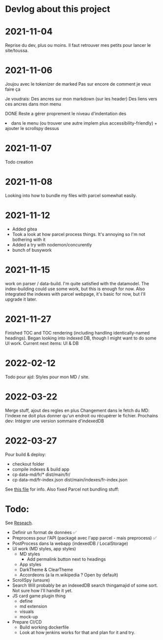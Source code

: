# Devlog about this project

# 2021-11-04
Reprise du dev, plus ou moins. 
Il faut retrouver mes petits pour lancer le site/toussa.

# 2021-11-06
Joujou avec le tokenizer de marked
Pas sur encore de comment je veux faire ça

Je voudrais:
Des ancres sur mon markdown (sur les header)
Des liens vers ces ancres dans mon menu

DONE
Reste a gérer proprement le niveau d'indentation des <li> dans le menu (ou trouver une autre implem plus accessibility-friendly) + ajouter le scrollspy dessus

# 2021-11-07
Todo creation

# 2021-11-08
Looking into how to bundle my files with parcel somewhat easily.

# 2021-11-12
+ Added gitea
+ Took a look at how parcel process things. It's annoying so I'm not bothering with it
+ Added a try with nodemon/concurently
+ bunch of busywork

# 2021-11-15
work on parser / data-build. I'm quite satisfied with the datamodel. The index-building could use some work, but this is enough for now. Also integrated the indexes with parcel webpage, it's basic for now, but I'll upgrade it later.

# 2021-11-27
Finished TOC and TOC rendering (including handling identically-named headings).
Began looking into indexed DB, though I might want to do some UI work.
Current next items: UI & DB

# 2022-02-12
Todo pour ajd:
Styles pour mon MD / site.

# 2022-03-22
Merge stuff, ajout des regles en plus
Changement dans le fetch du MD: l'indexe ne doit plus donner qu'un endroit ou récupérer le fichier.
Prochains dev: Intégrer une version sommaire d'indexedDB

# 2022-03-27
Pour build & deploy:
- checkout folder
- compile indexes & build app
- cp data-md/fr/* dist/main/fr/
- cp data-md/fr-index.json dist/main/indexes/fr-index.json

See [this file](../../.woodpecker/build.yml) for info.
Also fixed Parcel not bundling stuff: 


# Todo:
See [Reseach](useful-things-research.md).

- Definir un format de données ✅
- Preprocess pour l'API (packagé avec l'app parcel - mais preprocess) ✅
- PostProcess dans la webapp (indexedDB / LocalStorage)
- UI work (MD styles, app styles)
    - MD styles
      - Add permalink button next to headings
    - App styles
    - DarkTheme & ClearTheme
    - Accordeons (a la m.wikipedia ? Open by default)
- ScrollSpy (unsure)
- Search
  Will probably be an indexedDB search thingamajid of some sort. Not sure how I'll handle it yet.
- JS card game plugin thing
  - define
  - md extension
  - visuals
  - mock-up
- Prepare CI/CD
  - Build working dockerfile
  - Look at how jenkins works for that and plan for it and try.
